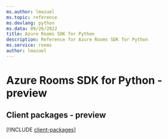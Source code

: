 ```yaml
---
ms.author: lmazuel
ms.topic: reference
ms.devlang: python
ms.data: 09/26/2022
title: Azure Rooms SDK for Python
description: Reference for Azure Rooms SDK for Python
ms.service: rooms
author: lmazuel
---
```

# Azure Rooms SDK for Python - preview

## Client packages - preview
[!INCLUDE [client-packages](rooms-client-index.md)]